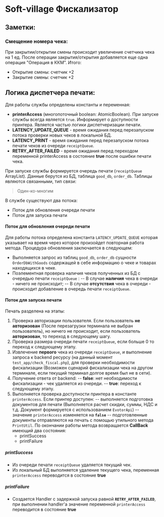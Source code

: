 # Soft-village Фискализатор
## Заметки:
### Смещение номера чека:
При закрытии/открытии смены происходит увеличение счетчика чека на 1 ед. После операции закрытия/открытия добавляется еще одна операция "Операция в ККМ". 
Итого:
 - Открытие смены: счетчик +2
 - Закрытие смены: счетчик +2
 
  ## Логика диспетчера печати:
  Для работы службы определены константы и переменная:
  
 - **printerAccess** (многопоточный boolean: AtomicBoolean). При запуске службы всегда является `true`. Информирует о доступности принтера. Является частью логики диспетчеризации печати.
 - **LATENCY_UPDATE_QUEUE** - время ожидания перед перезапуском потока проверки новых чеков в локальной БД.
 - **LATENCY_PRINT** - время ожидания перед перезапуском потока печати чеков из очереди `receiptQueue`.
 - **RETRY_AFTER_FAILED** - время ожидания перед переходом переменной printerAccess в состояние **true** после ошибки печати чека.

  При запуске службы формируется очередь печати (`receiptQueue` ArrayList). Данные берутся из БД, таблица `good_db`, `order_db`. Таблицы являются связанными, тип связи: 

> Один-ко-многим

В службе существуют два потока:

 - Поток для обновления очереди печати
 - Поток для запуска печати

 #### Поток для обновления очереди печати
 Для работы потока определена константа `LATENCY_UPDATE_QUEUE` которая указывает на время через которое произойдет повторная работа метода. Процедура обновления заключается в следующем:
 

 - Выполняется запрос из таблиц `good_db`, `order_db` сущности `OrderDbWithGoods` содержащей в себе информацию о чеке и товарах находящихся в чеке.
 - Поэлементная проверка наличия чеков полученных из БД с очередью печати `receiptQueue` : 
 -- В случае **наличия** чека в очереди - ничего не происходит;
 -- В случае **отсутствия** чека в очереди - происходит добавление в очередь печати `receiptQueue`.
 
#### Поток для запуска печати
Печать разделена на этапы:

1. Проверка авторизации пользователя.
Если пользователь **не авторизован** (После перезагрузки терминала не выбран пользователь), но ничего не происходит, если пользователь **авторизован**, то переход в следующему шагу.
2. Проверка размера очереди печати `receiptQueue`, если больше 0 то переход к следующему этапу.
3. Извлечение **первого** чека из очереди `receiptQueue`, и выполнение запроса к backend ресурсу (на данный момент `test_app/check_fiscal.php`), для проверки необходимости фискализации (Возможен сценарий фискализации чека на другом терминале, если текущий терминал долгое время был не в сети).
4. Получение ответа от backend:
-- **false**: нет необходимости фискализации - чек удаляется из очереди.
-- **true**: переход к следующему этапу.
5. Выполняется проверка доступности принтера в константе `printerAccess`. Если принтер доступен:
-- выполняется подготовка документов для печати (Выполняется расчет скидки, суммы, НДС и т.д. Документ формируется с использованием `EvotorApi`)
-- значение `printerAccess` изменяется на **`false`**
-- подготовленные документы отправляются на печать с помощью утильного метода `PrintUtil`. По окончании работы метода возвращается **CallBack** имеющий два состояния:  
	- printSuccess
	- printFailure

##### printSuccess
- Из очереди печати `receiptQueue` удаляется текущий чек.
- Из локальный БД выполняется удаление текущего чека, переменная `printerAccess` переводится в состояние **true**
##### printFailure
- Создается Handler с задержкой запуска равной **`RETRY_AFTER_FAILED`**, при выполнении handler'а значение переменной `printerAccess` переводится в состояние **true**